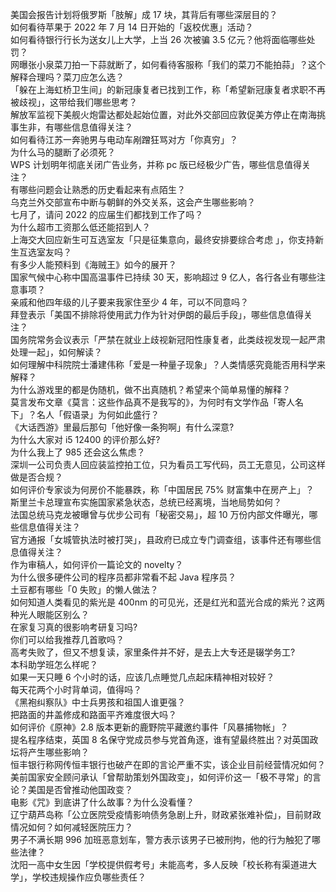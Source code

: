 美国会报告计划将俄罗斯「肢解」成 17 块，其背后有哪些深层目的？  
如何看待苹果于 2022 年 7 月 14 日开始的「返校优惠」活动？  
如何看待银行行长为送女儿上大学，上当 26 次被骗 3.5 亿元？他将面临哪些处罚？  
网曝张小泉菜刀拍一下蒜就断了，如何看待客服称「我们的菜刀不能拍蒜」？这个解释合理吗？菜刀应怎么选？  
「躲在上海虹桥卫生间」的新冠康复者已找到工作，称「希望新冠康复者求职不再被歧视」，这带给我们哪些思考？  
解放军监视下美舰火炮雷达都处起始位置，对此外交部回应敦促美方停止在南海挑事生非，有哪些信息值得关注？  
如何看待江苏一奔驰男与电动车剐蹭狂骂对方「你真穷」？  
为什么马的腿断了必须死？  
WPS 计划明年彻底关闭广告业务，并称 pc 版已经极少广告，哪些信息值得关注？  
有哪些问题会让熟悉的历史看起来有点陌生？  
乌克兰外交部宣布中断与朝鲜的外交关系，这会产生哪些影响？  
七月了，请问 2022 的应届生们都找到工作了吗？  
为什么超市工资那么低还能招到人？  
上海交大回应新生可互选室友「只是征集意向，最终安排要综合考虑 」，你支持新生互选室友吗？  
有多少人能预料到《海贼王》如今的展开？  
国家气候中心称中国高温事件已持续 30 天，影响超过 9 亿人，各行各业有哪些注意事项？  
亲戚和他四年级的儿子要来我家住至少 4 年，可以不同意吗？  
拜登表示「美国不排除将使用武力作为针对伊朗的最后手段」，哪些信息值得关注？  
国务院常务会议表示「严禁在就业上歧视新冠阳性康复者，此类歧视发现一起严肃处理一起」，如何解读？  
如何理解中科院院士潘建伟称「爱是一种量子现象」？人类情感究竟能否用科学来解释？  
为什么游戏里的都是伪随机，做不出真随机？希望来个简单易懂的解释？  
莫言发布文章《莫言：这些作品真不是我写的》，为何时有文学作品「寄人名下」？名人「假语录」为何如此盛行？  
《大话西游》里最后那句「他好像一条狗啊」有什么深意?  
为什么大家对 i5 12400 的评价那么好?  
为什么我上了 985 还会这么焦虑？  
深圳一公司负责人回应装监控拍工位，只为看员工写代码，员工无意见，公司这样做是否合规？  
如何评价专家谈为何房价不能暴跌，称「中国居民 75% 财富集中在房产上」？  
斯里兰卡总理宣布实施国家紧急状态，总统已经离境，当地局势如何？  
法国总统马克龙被曝曾与优步公司有「秘密交易」，超 10 万份内部文件曝光，哪些信息值得关注？  
官方通报「女城管执法时被打哭」，县政府已成立专门调查组，该事件还有哪些信息值得关注？  
作为审稿人，如何评价一篇论文的 novelty？  
为什么很多硬件公司的程序员都非常看不起 Java 程序员？  
土豆都有哪些「0 失败」的懒人做法？  
如何知道人类看见的紫光是 400nm 的可见光，还是红光和蓝光合成的紫光？这两种光人眼能区别么？  
在家复习真的很影响考研复习吗?  
你们可以给我推荐几首歌吗？  
高考失败了，但又不想复读，家里条件并不好，是去上大专还是辍学务工?  
本科助学班怎么样呢？  
如果一天只睡 6 个小时的话，应该几点睡觉几点起床精神相对较好？  
每天花两个小时背单词，值得吗？  
《黑袍纠察队》中士兵男孩和祖国人谁更强？  
把路面的井盖修成和路面平齐难度很大吗？  
如何评价《原神》2.8 版本更新的鹿野院平藏邀约事件「风暴捕物帐」？  
提名程序结束，英国 8 名保守党成员参与党首角逐，谁有望最终胜出？对英国政坛将产生哪些影响？  
恒丰银行称网传恒丰银行也破产在即的言论严重不实，该企业目前经营情况如何？  
美前国家安全顾问承认「曾帮助策划外国政变」，如何评价这一「极不寻常」的言论？美国是否曾推动他国政变？  
电影《咒》到底讲了什么故事？为什么没看懂？  
辽宁葫芦岛称「公立医院受疫情影响债务急剧上升，财政紧张难补偿」，目前财政情况如何？如何减轻医院压力？  
男子不满长期 996 加班恶意划车，警方表示该男子已被刑拘，他的行为触犯了哪些法律？  
沈阳一高中女生因「学校提供假考号」未能高考，多人反映「校长称有渠道进大学」，学校违规操作应负哪些责任？  
